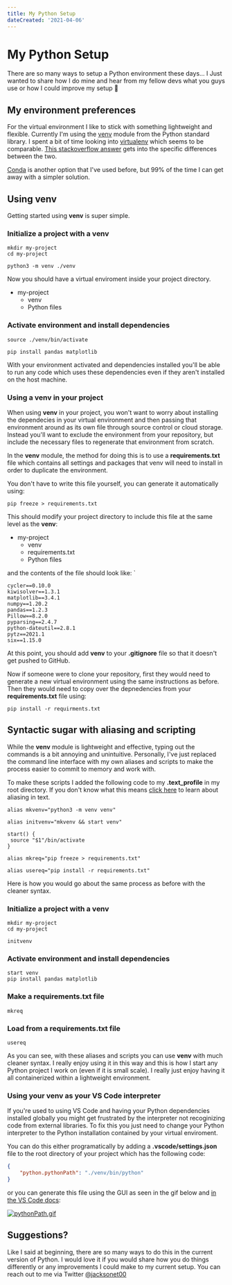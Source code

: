 ```yaml
---
title: My Python Setup
dateCreated: '2021-04-06'
---
```


# My Python Setup

There are so many ways to setup a Python environment these days... I Just wanted to share how I do mine and hear from my fellow devs what you guys use or how I could improve my setup 🍻

## My environment preferences

For the virtual environment I like to stick with something lightweight and flexible. Currently I'm using the [venv](https://docs.python.org/3/library/venv.html) module from the Python standard library. I spent a bit of time looking into [virtualenv](https://virtualenv.pypa.io/en/latest/) which seems to be comparable. [This stackoverflow answer](https://stackoverflow.com/questions/41573587/what-is-the-difference-between-venv-pyvenv-pyenv-virtualenv-virtualenvwrappe) gets into the specific differences between the two.

[Conda](https://docs.conda.io/en/latest/) is another option that I've used before, but 99% of the time I can get away with a simpler solution.

## Using venv

Getting started using <strong>venv</strong> is super simple.

### Initialize a project with a venv

```text
mkdir my-project
cd my-project

python3 -m venv ./venv
```

Now you should have a virtual enviroment inside your project directory.

- my-project
  - venv
  - Python files

### Activate environment and install dependencies

```text
source ./venv/bin/activate

pip install pandas matplotlib
```

With your environment activated and dependencies installed you'll be able to run any code which uses these dependencies even if they aren't installed on the host machine.

### Using a venv in your project

When using <strong>venv</strong> in your project, you won't want to worry about installing the dependecies in your virtual environment and then passing that environment around as its own file through source control or cloud storage. Instead you'll want to exclude the environment from your repository, but include the necessary files to regenerate that environment from scratch.

In the <strong>venv</strong> module, the method for doing this is to use a <strong>requirements.txt</strong> file which contains all settings and packages that venv will need to install in order to duplicate the environment.

You don't have to write this file yourself, you can generate it automatically using:

```text
pip freeze > requirements.txt
```

This should modify your project directory to include this file at the same level as the <strong>venv</strong>:

- my-project
  - venv
  - requirements.txt
  - Python files

and the contents of the file should look like:
`

```text
cycler==0.10.0
kiwisolver==1.3.1
matplotlib==3.4.1
numpy==1.20.2
pandas==1.2.3
Pillow==8.2.0
pyparsing==2.4.7
python-dateutil==2.8.1
pytz==2021.1
six==1.15.0
```

At this point, you should add <strong>venv</strong> to your <strong>.gitignore</strong> file so that it doesn't get pushed to GitHub.

Now if someone were to clone your repository, first they would need to generate a new virtual environment using the same instructions as before. Then they would need to copy over the depnedencies from your <strong>requirements.txt</strong> file using:

```text
pip install -r requirments.txt
```

## Syntactic sugar with aliasing and scripting

While the <strong>venv</strong> module is lightweight and effective, typing out the commands is a bit annoying and unintuitive. Personally, I've just replaced the command line interface with my own aliases and scripts to make the process easier to commit to memory and work with.

To make these scripts I added the following code to my <strong>.text_profile</strong> in my root directory. If you don't know what this means [click here](https://www.moncefbelyamani.com/create-aliases-in-text-profile-to-assign-shortcuts-for-common-terminal-commands/) to learn about aliasing in text.

```text
alias mkvenv="python3 -m venv venv"

alias initvenv="mkvenv && start venv"

start() {
 source "$1"/bin/activate
}

alias mkreq="pip freeze > requirements.txt"

alias usereq="pip install -r requirements.txt"
```

Here is how you would go about the same process as before with the cleaner syntax.

### Initialize a project with a venv

```text
mkdir my-project
cd my-project

initvenv
```

### Activate environment and install dependencies

```text
start venv
pip install pandas matplotlib
```

### Make a requirements.txt file

```text
mkreq
```

### Load from a requirements.txt file

```text
usereq
```

As you can see, with these aliases and scripts you can use <strong>venv</strong> with much cleaner syntax. I really enjoy using it in this way and this is how I start any Python project I work on (even if it is small scale). I really just enjoy having it all containerized within a lightweight environment.

### Using your venv as your VS Code interpreter

If you're used to using VS Code and having your Python dependencies installed globally you might get frustrated by the interpreter not recoginizing code from external libraries. To fix this you just need to change your Python interpreter to the Python installation contained by your virtual enviroment.

You can do this either programatically by adding a <strong>.vscode/settings.json</strong> file to the root directory of your project which has the following code:

```json
{
	"python.pythonPath": "./venv/bin/python"
}
```

or you can generate this file using the GUI as seen in the gif below and [in the VS Code docs](https://code.visualstudio.com/docs/python/environments):

[![pythonPath.gif](https://s4.gifyu.com/images/pythonPath.gif)](https://gifyu.com/image/YZZx)

## Suggestions?

Like I said at beginning, there are so many ways to do this in the current version of Python. I would love it if you would share how you do things differently or any improvements I could make to my current setup. You can reach out to me via Twitter [@jacksonet00](https://twitter.com/jacksonet00)
